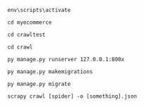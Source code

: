 `env\scripts\activate`

`cd myecommerce`

`cd crawltest`

`cd crawl`

`py manage.py runserver 127.0.0.1:800x`

`py manage.py makemigrations `

`py manage.py migrate`

`scrapy crawl [spider] -o [something].json`

